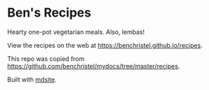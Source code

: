 # Ben's Recipes

Hearty one-pot vegetarian meals. Also, lembas!

View the recipes on the web at https://benchristel.github.io/recipes.

This repo was copied from https://github.com/benchristel/mydocs/tree/master/recipes.

Built with [mdsite](https://github.com/benchristel/mdsite).